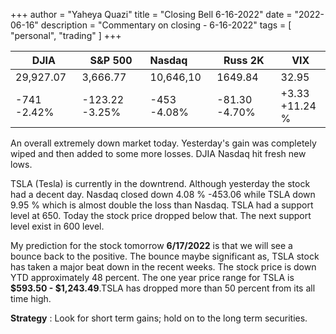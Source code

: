 +++
author = "Yaheya Quazi"
title = "Closing Bell 6-16-2022"
date = "2022-06-16"
description = "Commentary on closing - 6-16-2022"
tags = [
"personal",
"trading"
]
+++


| DJIA        | S&P 500        | Nasdaq      | Russ 2K       | VIX                 |
| ------------- | ---------------- | :------------ | --------------- | --------------------- |
| 29,927.07   | 3,666.77       | 10,646,10   | 1649.84       | 32.95               |
| -741 -2.42% | -123.22 -3.25% | -453 -4.08% | -81.30 -4.70% | +3.33<br />+11.24 % |


An overall extremely down market today. Yesterday's gain was completely wiped and then added to some more losses. DJIA Nasdaq hit fresh new lows. 

TSLA (Tesla) is currently in the downtrend. Although yesterday the stock had a decent day. Nasdaq closed down 4.08 % -453.06 while TSLA down 9.95 % which is almost double the loss than Nasdaq. TSLA had a support level at 650. Today the stock price dropped below that. The next support level exist in 600 level.

My prediction for the stock tomorrow **6/17/2022** is that we will see a bounce back to the positive. The bounce maybe significant as, TSLA stock has taken a major beat down in the recent weeks. The stock price is down YTD approximately 48 percent. The one year price range for TSLA is **$593.50 - $1,243.49**.TSLA has dropped more than 50 percent from its all time high.

**Strategy** : Look for short term gains; hold on to the long term securities.
